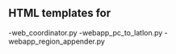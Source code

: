 HTML templates for 
------------------

-web_coordinator.py
-webapp_pc_to_latlon.py
-webapp_region_appender.py
